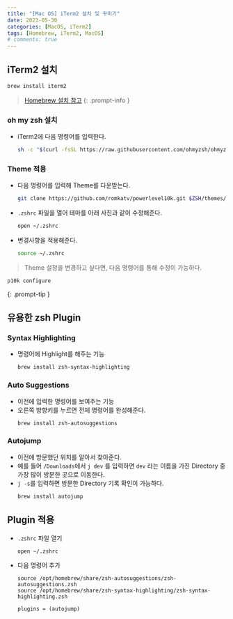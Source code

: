 ```yaml
---
title: "[Mac OS] iTerm2 설치 및 꾸미기"
date: 2023-05-30
categories: [MacOS, iTerm2]
tags: [Homebrew, iTerm2, MacOS]
# comments: true
---
```


## iTerm2 설치

```bash
brew install iterm2
```

> [Homebrew 설치 참고](https://kyungryeol-yoon.github.io/posts/homebrew-cask)
{: .prompt-info }

### oh my zsh 설치

- iTerm2에 다음 명령어를 입력한다.
    ```bash
    sh -c "$(curl -fsSL https://raw.githubusercontent.com/ohmyzsh/ohmyzsh/master/tools/install.sh)"
    ```

### Theme 적용

- 다음 명령어를 입력해 Theme를 다운받는다.
    ```bash
    git clone https://github.com/romkatv/powerlevel10k.git $ZSH/themes/powerlevel10k
    ```

- `.zshrc` 파일을 열어 테마를 아래 사진과 같이 수정해준다.
    ```bash
    open ~/.zshrc
    ```

- 변경사항을 적용해준다.
    ```bash
    source ~/.zshrc
    ```

> Theme 설정을 변경하고 싶다면, 다음 명령어를 통해 수정이 가능하다.
```bash
p10k configure
```
{: .prompt-tip }

## 유용한 zsh Plugin

### Syntax Highlighting

- 명령어에 Highlight를 해주는 기능
    ```bash
    brew install zsh-syntax-highlighting
    ```

### Auto Suggestions

- 이전에 입력한 명령어를 보여주는 기능
- 오른쪽 방향키를 누르면 전체 명령어를 완성해준다.
    ```bash
    brew install zsh-autosuggestions
    ```

### Autojump

- 이전에 방문했던 위치를 알아서 찾아준다.
- 예를 들어 `/Downloads`에서 `j dev` 를 입력하면 `dev` 라는 이름을 가진 Directory 중 가장 많이 방문한 곳으로 이동한다.
- `j -s`를 입력하면 방문한 Directory 기록 확인이 가능하다.
    ```bash
    brew install autojump
    ```

## Plugin 적용

- `.zshrc` 파일 열기
    ```bash
    open ~/.zshrc
    ```

- 다음 명령어 추가
    ```
    source /opt/homebrew/share/zsh-autosuggestions/zsh-autosuggestions.zsh
    source /opt/homebrew/share/zsh-syntax-highlighting/zsh-syntax-highlighting.zsh
    ```

    ```
    plugins = (autojump)
    ```
